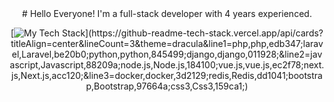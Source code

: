 <div align="center">
# Hello Everyone!
I'm a full-stack developer with 4 years experienced.

[![My Tech Stack](https://github-readme-tech-stack.vercel.app/api/cards?titleAlign=center&lineCount=3&theme=dracula&line1=php,php,edb347;laravel,Laravel,be20b0;python,python,845499;django,django,011928;&line2=javascript,Javascript,88209a;node.js,Node.js,184100;vue.js,vue.js,ec2f78;next.js,Next.js,acc120;&line3=docker,docker,3d2129;redis,Redis,dd1041;bootstrap,Bootstrap,97664a;css3,Css3,159ca1;)](https://github-readme-tech-stack.vercel.app/api/cards?titleAlign=center&lineCount=3&theme=dracula&line1=php,php,edb347;laravel,Laravel,be20b0;python,python,845499;django,django,011928;&line2=javascript,Javascript,88209a;node.js,Node.js,184100;vue.js,vue.js,ec2f78;next.js,Next.js,acc120;&line3=docker,docker,3d2129;redis,Redis,dd1041;bootstrap,Bootstrap,97664a;css3,Css3,159ca1;)

</div>